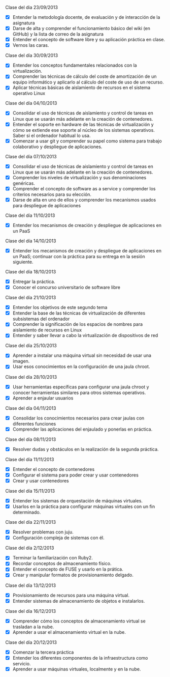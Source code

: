 Clase del dia 23/09/2013

- [X] Entender la metodología docente, de evaluación y de interacción de la asignatura
- [X] Darse de alta y comprender el funcionamiento básico del wiki (en GitHub) y la lista de correo de la asignatura
- [X] Entender el concepto de software libre y su aplicación práctica en clase.
- [X] Vernos las caras.

Clase del día 30/09/2013

- [X] Entender los conceptos fundamentales relacionados con la virtualización.
- [X] Comprender las técnicas de cálculo del coste de amortización de un equipo informático y aplicarlo al cálculo del coste de uso de un recurso.
- [X] Aplicar técnicas básicas de aislamiento de recursos en el sistema operativo Linux

Clase del día 04/10/2013

- [X] Consolidar el uso de técnicas de aislamiento y control de tareas en Linux que se usarán más adelante en la creación de contenedores.
- [X] Entender el soporte en hardware de las técnicas de virtualización y cómo se extiende ese soporte al núcleo de los sistemas operativos. Saber si el ordenador habitual lo usa.
- [X] Comenzar a usar git y comprender su papel como sistema para trabajo colaborativo y despliegue de aplicaciones.

Clase del día 07/10/2013

- [X] Consolidar el uso de técnicas de aislamiento y control de tareas en Linux que se usarán más adelante en la creación de contenedores.
- [X] Comprender los niveles de virtualización y sus denominaciones genéricas.
- [X] Comprender el concepto de software as a service y comprender los criterios necesarios para su elección.
- [X] Darse de alta en uno de ellos y comprender los mecanismos usados para despliegue de aplicaciones

Clase del día 11/10/2013

- [X] Entender los mecanismos de creación y despliegue de aplicaciones en un PaaS

Clase del día 14/10/2013

- [X] Entender los mecanismos de creación y despliegue de aplicaciones en un PaaS; continuar con la práctica para su entrega en la sesión siguiente. 

Clase del día 18/10/2013

- [X] Entregar la práctica.
- [X] Conocer el concurso universitario de software libre

Clase del día 21/10/2013

- [X] Entender los objetivos de este segundo tema
- [X] Entender la base de las técnicas de virtualización de diferentes subsistemas del ordenador
- [X] Comprender la significación de los espacios de nombres para aislamiento de recursos en Linux
- [X] Entender y saber llevar a cabo la virtualización de dispositivos de red

Clase del día 25/10/2013

- [X] Aprender a instalar una máquina virtual sin necesidad de usar una imagen.
- [X] Usar esos conocimientos en la configuración de una jaula chroot.

Clase del día 28/10/2013

- [X] Usar herramientas específicas para configurar una jaula chroot y conocer herramientas similares para otros sistemas operativos.
- [X] Aprender a enjaular usuarios

Clase del día 04/11/2013

- [X] Consolidar los conocimientos necesarios para crear jaulas con diferentes funciones
- [X] Comprender las aplicaciones del enjaulado y ponerlas en práctica.

Clase del día 08/11/2013

- [X] Resolver dudas y obstáculos en la realización de la segunda práctica.

Clase del día 11/11/2013

- [X] Entender el concepto de contenedores
- [X] Configurar el sistema para poder crear y usar contenedores
- [X] Crear y usar contenedores

Clase del día 15/11/2013

- [X] Entender los sistemas de orquestación de máquinas virtuales.
- [X] Usarlos en la práctica para configurar máquinas virtuales con un fin determinado.

Clase del día 22/11/2013

- [X] Resolver problemas con juju.
- [X] Configuración compleja de sistemas con él. 

Clase del día 2/12/2013

- [X] Terminar la familiarización con Ruby2.
- [X] Recordar conceptos de almacenamiento físico.
- [X] Entender el concepto de FUSE y usarlo en la prática.
- [X] Crear y manipular formatos de provisionamiento delgado. 

Clase del día 13/12/2013

- [X] Provisionamiento de recursos para una máquina virtual.
- [X] Entender sistemas de almacenamiento de objetos e instalarlos.

Clase del día 16/12/2013

- [X] Comprender cómo los conceptos de almacenamiento virtual se trasladan a la nube.
- [X] Aprender a usar el almacenamiento virtual en la nube. 

Clase del día 20/12/2013

- [X] Comenzar la tercera práctica
- [X] Entender los diferentes componentes de la infraestructura como servicio.
- [X] Aprender a usar máquinas virtuales, localmente y en la nube.

